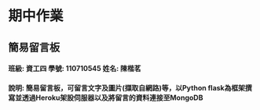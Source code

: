 # 期中作業
## 簡易留言板
#### 班級: 資工四  學號: 110710545  姓名: 陳楷茗  
#### 說明:  簡易留言板，可留言文字及圖片(擷取自網路)等，以Python flask為框架撰寫並透過Heroku架設伺服器以及將留言的資料連接至MongoDB
